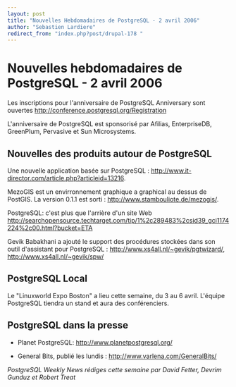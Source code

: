 ```yaml
---
layout: post
title: "Nouvelles Hebdomadaires de PostgreSQL - 2 avril 2006"
author: "Sebastien Lardiere"
redirect_from: "index.php?post/drupal-178 "
---
```



<h1>Nouvelles hebdomadaires de PostgreSQL - 2 avril 2006</h1>

<p>Les inscriptions pour l'anniversaire de PostgreSQL Anniversary sont ouvertes <a href="http://conference.postgresql.org/Registration">http://conference.postgresql.org/Registration</a>

</p>

<p>L'anniversaire de PostgreSQL est sponsorisé par Afilias, EnterpriseDB, GreenPlum, Pervasive et Sun Microsystems.</p>

<!--more-->


<h2>Nouvelles des produits autour de PostgreSQL</h2>

<p>

Une nouvelle application basée sur PostgreSQL : <a href="http://www.it-director.com/article.php?articleid=13216">http://www.it-director.com/article.php?articleid=13216</a>.

</p>

<p> MezoGIS est un envirronnement graphique a graphical au dessus de PostGIS. La version 0.1.1 est sorti : <a href="http://www.stambouliote.de/mezogis/">http://www.stambouliote.de/mezogis/</a>.

</p>

<p>

PostgreSQL: c'est plus que l'arrière d'un site Web <a href="http://searchopensource.techtarget.com/tip/1%2c289483%2csid39_gci1174224%2c00.html?bucket=ETA">http://searchopensource.techtarget.com/tip/1%2c289483%2csid39_gci1174224%2c00.html?bucket=ETA</a>

</p>

<p>Gevik Babakhani a ajouté le support des procédures stockées dans son outil d'assistant pour PostgreSQL : <a href="http://www.xs4all.nl/%7Egevik/pgtwizard/">http://www.xs4all.nl/~gevik/pgtwizard/</a>, <a href="http://www.xs4all.nl/%7Egevik/spw/">http://www.xs4all.nl/~gevik/spw/</a>

</p>

<h2>PostgreSQL Local</h2>

<p>

Le "Linuxworld Expo Boston" a lieu cette semaine, du 3 au 6 avril. L'équipe PostgreSQL tiendra un stand et aura des conférenciers.

</p>

<h2>PostgreSQL dans la presse</h2>

<ul>

<li>

Planet PostgreSQL: <a href="http://www.planetpostgresql.org/">http://www.planetpostgresql.org/</a>

</li>

<li>

General Bits, publié les lundis : <a href="http://www.varlena.com/GeneralBits/">http://www.varlena.com/GeneralBits/</a>

</li>

</ul>

<p><em>PostgreSQL Weekly News rédiges cette semaine par David Fetter, Devrim Gunduz et Robert Treat</em></p>
